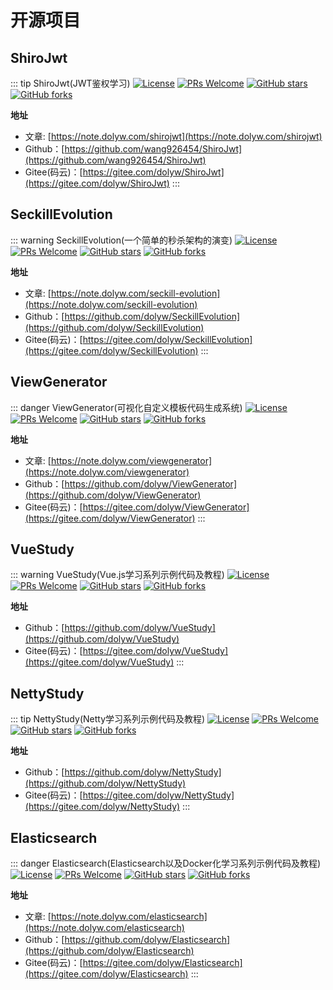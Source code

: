 # 开源项目

## ShiroJwt

::: tip ShiroJwt(JWT鉴权学习)
[![License](https://img.shields.io/badge/license-MIT-blue.svg)](LICENSE)
[![PRs Welcome](https://img.shields.io/badge/PRs-welcome-brightgreen.svg)](https://github.com/wang926454/ShiroJwt/pulls)
[![GitHub stars](https://img.shields.io/github/stars/wang926454/ShiroJwt.svg?style=social&label=Stars)](https://github.com/wang926454/ShiroJwt)
[![GitHub forks](https://img.shields.io/github/forks/wang926454/ShiroJwt.svg?style=social&label=Fork)](https://github.com/wang926454/ShiroJwt)

**地址**

* 文章: [https://note.dolyw.com/shirojwt](https://note.dolyw.com/shirojwt)
* Github：[https://github.com/wang926454/ShiroJwt](https://github.com/wang926454/ShiroJwt)
* Gitee(码云)：[https://gitee.com/dolyw/ShiroJwt](https://gitee.com/dolyw/ShiroJwt)
:::

## SeckillEvolution

::: warning SeckillEvolution(一个简单的秒杀架构的演变)
[![License](https://img.shields.io/badge/license-MIT-blue.svg)](LICENSE)
[![PRs Welcome](https://img.shields.io/badge/PRs-welcome-brightgreen.svg)](https://github.com/dolyw/SeckillEvolution/pulls)
[![GitHub stars](https://img.shields.io/github/stars/dolyw/SeckillEvolution.svg?style=social&label=Stars)](https://github.com/dolyw/SeckillEvolution)
[![GitHub forks](https://img.shields.io/github/forks/dolyw/SeckillEvolution.svg?style=social&label=Fork)](https://github.com/dolyw/SeckillEvolution)

**地址**

* 文章: [https://note.dolyw.com/seckill-evolution](https://note.dolyw.com/seckill-evolution)
* Github：[https://github.com/dolyw/SeckillEvolution](https://github.com/dolyw/SeckillEvolution)
* Gitee(码云)：[https://gitee.com/dolyw/SeckillEvolution](https://gitee.com/dolyw/SeckillEvolution)
:::

## ViewGenerator

::: danger ViewGenerator(可视化自定义模板代码生成系统)
[![License](https://img.shields.io/badge/license-MIT-blue.svg)](LICENSE)
[![PRs Welcome](https://img.shields.io/badge/PRs-welcome-brightgreen.svg)](https://github.com/dolyw/ViewGenerator/pulls)
[![GitHub stars](https://img.shields.io/github/stars/dolyw/ViewGenerator.svg?style=social&label=Stars)](https://github.com/dolyw/ViewGenerator)
[![GitHub forks](https://img.shields.io/github/forks/dolyw/ViewGenerator.svg?style=social&label=Fork)](https://github.com/dolyw/ViewGenerator)

**地址**

* 文章: [https://note.dolyw.com/viewgenerator](https://note.dolyw.com/viewgenerator)
* Github：[https://github.com/dolyw/ViewGenerator](https://github.com/dolyw/ViewGenerator)
* Gitee(码云)：[https://gitee.com/dolyw/ViewGenerator](https://gitee.com/dolyw/ViewGenerator)
:::

## VueStudy

::: warning VueStudy(Vue.js学习系列示例代码及教程)
[![License](https://img.shields.io/badge/license-MIT-blue.svg)](LICENSE)
[![PRs Welcome](https://img.shields.io/badge/PRs-welcome-brightgreen.svg)](https://github.com/wang926454/VueStudy/pulls)
[![GitHub stars](https://img.shields.io/github/stars/wang926454/VueStudy.svg?style=social&label=Stars)](https://github.com/wang926454/VueStudy)
[![GitHub forks](https://img.shields.io/github/forks/wang926454/VueStudy.svg?style=social&label=Fork)](https://github.com/wang926454/VueStudy)

**地址**

* Github：[https://github.com/dolyw/VueStudy](https://github.com/dolyw/VueStudy)
* Gitee(码云)：[https://gitee.com/dolyw/VueStudy](https://gitee.com/dolyw/VueStudy)
:::

## NettyStudy

::: tip NettyStudy(Netty学习系列示例代码及教程)
[![License](https://img.shields.io/badge/license-MIT-blue.svg)](LICENSE)
[![PRs Welcome](https://img.shields.io/badge/PRs-welcome-brightgreen.svg)](https://github.com/dolyw/NettyStudy/pulls)
[![GitHub stars](https://img.shields.io/github/stars/dolyw/NettyStudy.svg?style=social&label=Stars)](https://github.com/dolyw/NettyStudy)
[![GitHub forks](https://img.shields.io/github/forks/dolyw/NettyStudy.svg?style=social&label=Fork)](https://github.com/dolyw/NettyStudy)

**地址**

* Github：[https://github.com/dolyw/NettyStudy](https://github.com/dolyw/NettyStudy)
* Gitee(码云)：[https://gitee.com/dolyw/NettyStudy](https://gitee.com/dolyw/NettyStudy)
:::

## Elasticsearch

::: danger Elasticsearch(Elasticsearch以及Docker化学习系列示例代码及教程)
[![License](https://img.shields.io/badge/license-MIT-blue.svg)](LICENSE)
[![PRs Welcome](https://img.shields.io/badge/PRs-welcome-brightgreen.svg)](https://github.com/dolyw/Elasticsearch/pulls)
[![GitHub stars](https://img.shields.io/github/stars/dolyw/Elasticsearch.svg?style=social&label=Stars)](https://github.com/dolyw/Elasticsearch)
[![GitHub forks](https://img.shields.io/github/forks/dolyw/Elasticsearch.svg?style=social&label=Fork)](https://github.com/dolyw/Elasticsearch)

**地址**

* 文章: [https://note.dolyw.com/elasticsearch](https://note.dolyw.com/elasticsearch)
* Github：[https://github.com/dolyw/Elasticsearch](https://github.com/dolyw/Elasticsearch)
* Gitee(码云)：[https://gitee.com/dolyw/Elasticsearch](https://gitee.com/dolyw/Elasticsearch)
:::